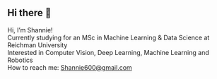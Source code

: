 ## Hi there 👋

Hi, I’m Shannie! <br>
Currently studying for an MSc in Machine Learning & Data Science at Reichman University  
Interested in Computer Vision, Deep Learning, Machine Learning and Robotics  
How to reach me: Shannie600@gmail.com

<!--
**ShannieChacham/ShannieChacham** is a ✨ _special_ ✨ repository because its `README.md` (this file) appears on your GitHub profile.

Here are some ideas to get you started:

- 🔭 I’m currently working on ...
- 🌱 I’m currently learning ...
- 👯 I’m looking to collaborate on ...
- 🤔 I’m looking for help with ...
- 💬 Ask me about ...
- 📫 How to reach me: ...
- 😄 Pronouns: ...
- ⚡ Fun fact: ...
-->
